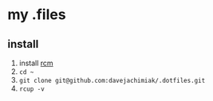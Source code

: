 # my .files

## install

1. install [rcm](https://github.com/thoughtbot/rcm)
2. `cd ~`
3. `git clone git@github.com:davejachimiak/.dotfiles.git`
4. `rcup -v`

